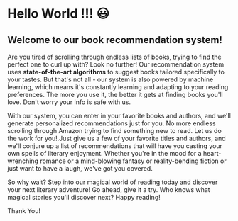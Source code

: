 # Hello World !!! :smiley: 

## Welcome to our **book recommendation system!**

Are you tired of scrolling through endless lists of books, trying to find the perfect one to curl up with? Look no further! Our recommendation system uses **state-of-the-art algorithms** to suggest books tailored specifically to your tastes. But that's not all - our system is also powered by machine learning, which means it's constantly learning and adapting to your reading preferences. The more you use it, the better it gets at finding books you'll love. Don't worry your info is safe with us.

With our system, you can enter in your favorite books and authors, and we'll generate personalized recommendations just for you. No more endless scrolling through Amazon trying to find something new to read. Let us do the work for you!.Just give us a few of your favorite titles and authors, and we'll conjure up a list of recommendations that will have you casting your own spells of literary enjoyment. Whether you're in the mood for a heart-wrenching romance or a mind-blowing fantasy or reality-bending fiction or just want to have a laugh, we've got you covered.

So why wait? Step into our magical world of reading today and discover your next literary adventure!
Go ahead, give it a try. Who knows what magical stories you'll discover next? Happy reading!

Thank You!
